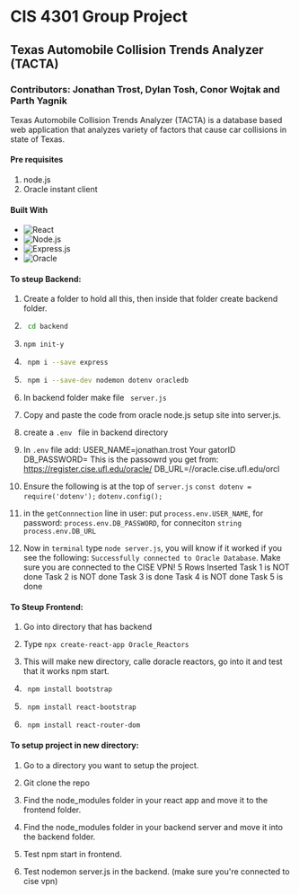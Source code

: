 # CIS 4301 Group Project
## Texas Automobile Collision Trends Analyzer (TACTA)
### Contributors: Jonathan Trost, Dylan Tosh, Conor Wojtak and Parth Yagnik

Texas Automobile Collision Trends Analyzer (TACTA) is a database based web application that analyzes variety of factors that cause car collisions in state of Texas.



#### Pre requisites
1. node.js
2. Oracle instant client

#### Built With

* ![React][React.js]
* ![Node.js][Node.js]
* ![Express.js][Express.js]
* ![Oracle][Oracle]
#### To steup Backend:
1. Create a folder to hold all this, then inside that folder create backend folder.

2. ```sh
    cd backend
    ```
3.  ```sh
    npm init-y
    ```
4. ```sh
    npm i --save express
    ```
5. ```sh
    npm i --save-dev nodemon dotenv oracledb
    ```
    
6. In backend folder make file ``` server.js```

7. Copy and paste the code from oracle node.js setup site into server.js.

8. create a ```.env ``` file in backend directory

9. In ```.env```  file add:
    USER_NAME=jonathan.trost Your gatorID 
    DB_PASSWORD= This is the passowrd you get from: https://register.cise.ufl.edu/oracle/
    DB_URL=//oracle.cise.ufl.edu/orcl

10. Ensure the following is at the top of ```server.js```
    ```const dotenv = require('dotenv');```
    ```dotenv.config();```

11. in the ```getConnnection``` line in user: put ```process.env.USER_NAME```, for password: ```process.env.DB_PASSWORD```, for conneciton ```string process.env.DB_URL```

12. Now in ```terminal``` type ```node server.js```, you will know if it worked if you see the following: ```Successfully connected to Oracle Database```. Make sure you are connected to the CISE VPN! 5 Rows Inserted Task 1 is NOT done Task 2 is NOT done Task 3 is done Task 4 is NOT done Task 5 is done

#### To Steup Frontend:
1. Go into directory that has backend

2. Type ```npx create-react-app Oracle_Reactors```

3. This will make new directory, calle doracle reactors, go into it and test that it works npm start.

4. ```sh
    npm install bootstrap
    ```
    
5. ```sh
    npm install react-bootstrap
    ```
    
6. ```sh
    npm install react-router-dom
    ```


#### To setup project in new directory:

1.  Go to a directory you want to setup the project.

2. Git clone the repo

3. Find the node_modules folder in your react app and move it to the frontend folder.

4. Find the node_modules folder in your backend server and move it into the backend folder.

5. Test npm start in frontend.

6. Test nodemon server.js in the backend. (make sure you're connected to cise vpn)


[React.js]: https://img.shields.io/badge/React-20232A?style=for-the-badge&logo=react&logoColor=61DAFB

[Node.js]: https://img.shields.io/badge/Node.js-43853D?style=for-the-badge&logo=node.js&logoColor=white

[Express.js]: https://img.shields.io/badge/Express.js-404D59?style=for-the-badge

[Oracle]: https://img.shields.io/badge/Oracle-F80000?style=for-the-badge&logo=oracle&logoColor=black